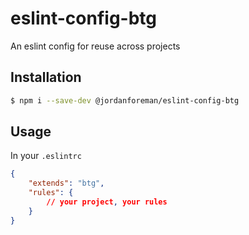 # eslint-config-btg

An eslint config for reuse across projects

## Installation

```bash
$ npm i --save-dev @jordanforeman/eslint-config-btg
```

## Usage

In your `.eslintrc`

```json
{
    "extends": "btg",
    "rules": {
        // your project, your rules
    }
}
```
